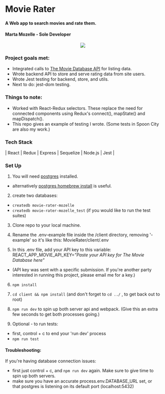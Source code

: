 # Movie Rater
#### A Web app to search movies and rate them.
#### Marta Mozelle - Sole Developer

<p align="center">
  <img src=https://github.com/MozMM/MovieRater/blob/main/src/client/images/ReadmeDemo/MR-Demo-36FR.gif >
</p>

### Project goals met: 
- Integrated calls to [The Movie Database API](themoviedb.org) for listing data. 
- Wrote backend API to store and serve rating data from site users. 
- Wrote Jest testing for backend, store, and utils. 
- Next to do: jest-dom testing. 

### Things to note:
- Worked with React-Redux selectors. These replace the need for connected components using Redux's connect(), mapState() and mapDispatch().
- This repo gives an example of testing I wrote. (Some tests in Spoon City are also my work.)

### Tech Stack
| React | Redux | Express | Sequelize | Node.js | Jest |

### Set Up
1) You will need [postgres](https://www.postgresql.org/download/) installed. 
* alternatively [postgres homebrew install](https://wiki.postgresql.org/wiki/Homebrew) is useful.

2) create two databases: 
* `createdb movie-rater-mozelle`
* `createdb movie-rater-mozelle_test`   (if you would like to run the test suites) 

3) Clone repo to your local machine.

4) Rename the .env-example file inside the /client directory, removing '-example' so it's like this: MovieRater/client/.env 

5) In this .env file, add your API key to this variable: REACT_APP_MOVIE_API_KEY=*"Paste your API key for The Movie Database here"*
* (API key was sent with a specific submission. If you're another party interested in running this project, please email me for a key.)

6) `npm install`

7) `cd client && npm install` (and don't forget to `cd ../` , to get back out to root)

7) `npm run dev` to spin up both server api and webpack. (Give this an extra few seconds to get both processes going.) 

8) Optional - to run tests: 
  * first, control + c to end your 'run dev' process
  * `npm run test`

#### Troubleshooting:
If you're having database connection issues:
* first just control + c, and `npm run dev` again. Make sure to give time to spin up both servers.  
* make sure you have an accurate process.env.DATABASE_URL set, or that postgres is listening on its default port (localhost:5432)

